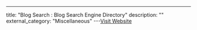 ---
title: "Blog Search : Blog Search Engine Directory"
description: ""
external_category: "Miscellaneous"
---[Visit Website](https://www.blog-search.com/)

